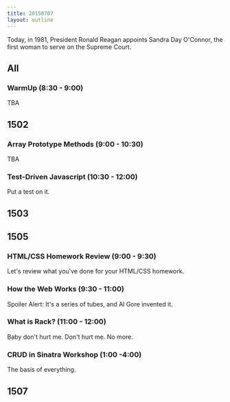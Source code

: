 ```yaml
---
title: 20150707
layout: outline
---
```


Today, in 1981, President Ronald Reagan appoints Sandra Day O'Connor, the first woman to serve on the Supreme Court.


## All

### WarmUp (8:30 - 9:00)

TBA

## 1502

### Array Prototype Methods (9:00 - 10:30)

TBA

### Test-Driven Javascript (10:30 - 12:00)

Put a test on it.


## 1503



## 1505

### HTML/CSS Homework Review (9:00 - 9:30)

Let's review what you've done for your HTML/CSS homework.

### How the Web Works (9:30 - 11:00)

Spoiler Alert: It's a series of tubes, and Al Gore invented it.

### What is Rack? (11:00 - 12:00)

Baby don't hurt me. Don't hurt me. No more.

### CRUD in Sinatra Workshop (1:00 -4:00)

The basis of everything.


## 1507